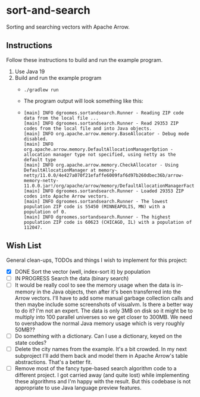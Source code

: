 # sort-and-search

Sorting and searching vectors with Apache Arrow.


## Instructions

Follow these instructions to build and run the example program.

1. Use Java 19
2. Build and run the example program
    * ```shell
      ./gradlew run
      ```
    * The program output will look something like this:
    * ```text
      [main] INFO dgroomes.sortandsearch.Runner - Reading ZIP code data from the local file ...
      [main] INFO dgroomes.sortandsearch.Runner - Read 29353 ZIP codes from the local file and into Java objects.
      [main] INFO org.apache.arrow.memory.BaseAllocator - Debug mode disabled.
      [main] INFO org.apache.arrow.memory.DefaultAllocationManagerOption - allocation manager type not specified, using netty as the default type
      [main] INFO org.apache.arrow.memory.CheckAllocator - Using DefaultAllocationManager at memory-netty/11.0.0/4e427a070f21efaffe6009faf6d97b260dbec36b/arrow-memory-netty-11.0.0.jar!/org/apache/arrow/memory/DefaultAllocationManagerFactory.class
      [main] INFO dgroomes.sortandsearch.Runner - Loaded 29353 ZIP codes into Apache Arrow vectors.
      [main] INFO dgroomes.sortandsearch.Runner - The lowest population ZIP code is 55450 (MINNEAPOLIS, MN) with a population of 0.
      [main] INFO dgroomes.sortandsearch.Runner - The highest population ZIP code is 60623 (CHICAGO, IL) with a population of 112047.
      ```

## Wish List

General clean-ups, TODOs and things I wish to implement for this project:

* [x] DONE Sort the vector (well, index-sort it) by population
* [ ] IN PROGRESS Search the data (binary search)
* [ ] It would be really cool to see the memory usage when the data is in-memory in the Java objects, then after it's been
  transferred into the Arrow vectors. I'll have to add some manual garbage collection calls and then maybe include some
  screenshots of visualvm. Is there a better way to do it? I'm not an expert. The data is only 3MB on disk so it might
  be to multiply into 100 parallel universes so we get closer to 300MB. We need to overshadow the normal Java memory
  usage which is very roughly 50MB??
* [ ] Do something with a dictionary. Can I use a dictionary, keyed on the state codes?
* [ ] Delete the city names from the example. It's a bit crowded. In my next subproject I'll add them back and model them
  in Apache Arrow's table abstractions. That's a better fit.
* [ ] Remove most of the fancy type-based search algorithm code to a different project. I got carried away (and quite lost)
  while implementing these algorithms and I'm happy with the result. But this codebase is not appropriate to use Java
  language preview features.
